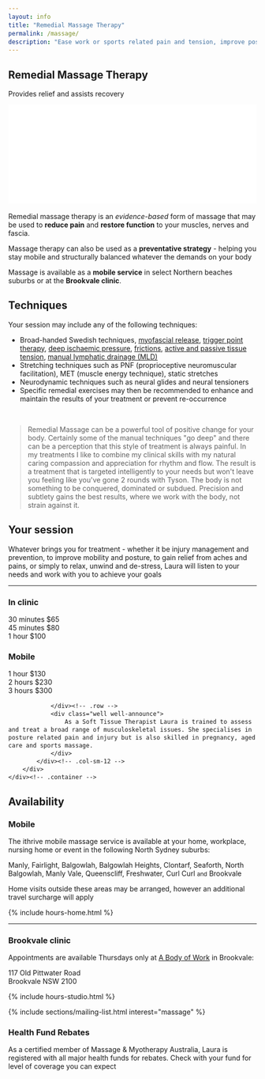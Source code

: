 ```yaml
---
layout: info
title: "Remedial Massage Therapy"
permalink: /massage/
description: "Ease work or sports related pain and tension, improve posture and feel better with a remedial massage. Fully qualified and experienced therapist. Brookvale location or home visits available"
---
```


<section class="section section-splash">
	<div class="layer layer-img b-lazy" data-src="/images/section-bgs/IMG_0947.jpg"></div>
	<div class="layer layer-gradient layer-gradient-dark"></div>
	<div class="container">
		<div class="row">
			<div class="col-sm-12">
				<h1>Remedial Massage Therapy</h1>
				<p>Provides relief and assists recovery</p>
				<img src="/images/logo-splash.png" class="logo" />
			</div>
		</div>
	</div>
</section>

<section class="section section-quote">
	<div class="container">
		<div class="row">
			<div class="col-sm-8 col-sm-offset-2">
				<p>Remedial massage therapy is an <em>evidence-based</em> form of massage that may be used to <strong>reduce pain</strong> and <strong>restore function</strong> to your muscles, nerves and fascia.</p>
				<p>Massage therapy can also be used as a <strong>preventative strategy</strong> - helping you stay mobile and structurally balanced whatever the demands on your body</p>
				<p>Massage is available as a <strong>mobile service</strong> in select Northern beaches suburbs or at the <strong>Brookvale clinic</strong>.</p>
				<!-- <p>Pregnancy, post-natal, aged care and sports (pre and post event) massage are also available</p> -->
			</div>
		</div>
	</div>
</section>

<section class="section section-gray hide">
	<div class="container">
		<div class="row">
			<div class="col-sm-6">
				<h2 class="section_title">Techniques</h2>
				<p>Your session may include any of the following techniques:</p>
				<ul>
					<!-- <li>Broad-handed Swedish techniques, myofascial release, trigger point therapy, deep ischaemic pressure, frictions, active and passive tissue tension, manual lymphatic drainage (MLD)</li> -->
					<li>
						Broad-handed Swedish techniques, 
						<a href="knowledge-base/myofascial-release">myofascial release</a>, 
						<a href="knowledge-base/trigger-point-therapy">trigger point therapy</a>, 
						<a href="knowledge-base/deep-ischaemic-pressure">deep ischaemic pressure</a>, 
						<a href="knowledge-base/frictions">frictions</a>, 
						<a href="knowledge-base/tissue-tension">active and passive tissue tension</a>, 
						<a href="knowledge-base/manual-lymphatic-drainage">manual lymphatic drainage (MLD)</a>
					</li>
					<li>Stretching techniques such as PNF (proprioceptive neuromuscular facilitation),  MET (muscle energy technique), static stretches</li>
					<li>Neurodynamic techniques such as neural glides and neural tensioners</li>
					<li>Specific remedial exercises may then be recommended to enhance and maintain the results of your treatment or prevent re-occurrence</li>
				</ul>
			</div>
			<div class="col-sm-6">
				<br />
				<blockquote>Remedial Massage can be a powerful tool of positive change for your body. Certainly some of the manual techniques "go deep" and there can be a perception that this style of treatment is always painful. In my treatments I like to combine my clinical skills with my natural caring compassion and appreciation for rhythm and flow. The result is a treatment that is targeted intelligently to your needs but won't leave you feeling like you've gone 2 rounds with Tyson. The body is not something to be conquered, dominated or subdued. Precision and subtlety gains the best results, where we work with the body, not strain against it.</blockquote>
			</div><!-- .col-sm-6 -->
		</div>
	</div>
</section>

<section class="section">
	<div class="container">
		<div class="row">
			<!-- <div class="col-sm-12">
				<h2 class="section_title section_title-full">Your session</h2>
			</div> -->
			<div class="col-sm-6">
				<h2 class="section_title">Your session</h2>
				<p>Whatever brings you for treatment - whether it be injury management and prevention, to improve mobility and posture, to gain relief from aches and pains, or simply to relax, unwind and de-stress, Laura will listen to your needs and work with you to achieve your goals</p>
			</div><!-- .col-sm-8 -->
		</div><!-- .row -->
		<div class="row"><hr /></div><!-- .row -->
		<div class="row">
			<div class="col-sm-8 col-sm-offset-4">
				<div class="row">
					<div class="col-sm-6">
						<div class="well well-product">
							<h3>In clinic</h3>
							<div class="cost">
								30 minutes
								<span class="price">$65</span>
							</div>
							<div class="cost">
								45 minutes
								<span class="price">$80</span>
							</div>
							<div class="cost">
								1 hour
								<span class="price">$100</span>
							</div>
						</div><!-- .well -->
					</div><!-- .col-sm-4 -->
					<!-- PRICE: home -->
					<div class="col-sm-6">
						<div class="well well-product">
							<h3>Mobile</h3>
							<div class="cost">
								1 hour
								<span class="price">$130</span>
							</div>
							<div class="cost">
								2 hours
								<span class="price">$230</span>
							</div>
							<div class="cost">
								3 hours
								<span class="price">$300</span>
							</div>
						</div><!-- .well -->
					</div><!-- .col-sm-4 -->

    			</div><!-- .row -->
    			<div class="well well-announce">
    				As a Soft Tissue Therapist Laura is trained to assess and treat a broad range of musculoskeletal issues. She specialises in posture related pain and injury but is also skilled in pregnancy, aged care and sports massage.
    			</div>
    		</div><!-- .col-sm-12 -->
    	</div>
    </div><!-- .container -->

</section>

<section class="section">
	<div class="container">
		<div class="row">
			<div class="col-sm-12">
				<h2 class="section_title section_title-full">Availability</h2>
			</div>
			<div class="col-sm-12">
				<h3>Mobile</h3>
			</div><!-- .col-sm-12 -->
			<div class="col-sm-7">
				<p>The ithrive mobile massage service is available at your home, workplace, nursing home or event in the following North Sydney suburbs:</p>
				<p class="indent-sm strong">
					Manly, Fairlight, Balgowlah, Balgowlah Heights, Clontarf, Seaforth, North Balgowlah, Manly Vale, Queenscliff, Freshwater, Curl Curl <small>and</small> Brookvale
				</p>
				<p>Home visits outside these areas may be arranged, however an additional travel surcharge will apply</p>
			</div>
			<div class="col-sm-4 col-sm-offset-1">
				<!-- <p>Home classes are available between the following times:</p> -->
				<div class="indent-sm">
					{% include hours-home.html %}
				</div><!-- .indent-sm -->
			</div>
			<div class="col-sm-12">
				<hr />
				<h3>Brookvale clinic</h3>
			</div>
			<div class="col-sm-7">
				<p>Appointments are available Thursdays only at <a href="http://www.abodyofwork.com.au/" target="_blank">A Body of Work</a> in Brookvale:</p>
				<p class="indent-sm strong">
					117 Old Pittwater Road<br>
					Brookvale NSW 2100 
				</p>
			</div>
			<div class="col-sm-4 col-sm-offset-1">
				<!-- <p>Studio classes are available between the following times:</p> -->
				<div class="indent-sm">
					{% include hours-studio.html %}
				</div><!-- .indent-sm -->
			</div>
		</div>
	</div>
</section>

{% include sections/mailing-list.html interest="massage" %}

<section class="section section-lightOnDark">
	<div class="layer layer-img b-lazy" data-src="/images/section-bgs/IMG_0961.jpg"></div>
	<div class="layer layer-gradient layer-gradient-dark-reverse"></div>
	<div class="container">
		<div class="row">
			<div class="col-sm-6">
			 <h3 class="section_title">Health Fund Rebates</h3>
			 <p>As a certified member of Massage & Myotherapy Australia, Laura is registered with all major health funds for rebates. Check with your fund for level of coverage you can expect</p> 
			</div>
		</div><!-- .col-sm-8 -->
	</div><!-- .container -->
</section>
